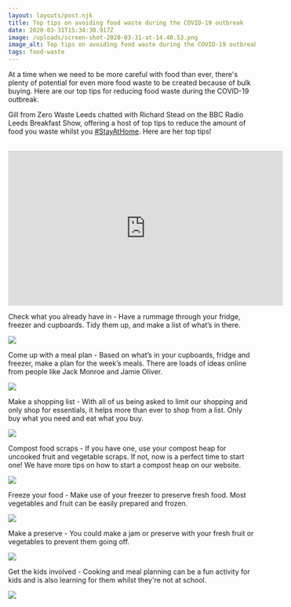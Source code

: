 ```yaml
---
layout: layouts/post.njk
title: Top tips on avoiding food waste during the COVID-19 outbreak
date: 2020-03-31T15:34:30.917Z
image: /uploads/screen-shot-2020-03-31-at-14.40.53.png
image_alt: Top tips on avoiding food waste during the COVID-19 outbreak
tags: food-waste
---
```

At a time when we need to be more careful with food than ever, there's plenty of potential for even more food waste to be created because of bulk buying. Here are our top tips for reducing food waste during the COVID-19 outbreak.

Gill from Zero Waste Leeds chatted with Richard Stead on the BBC Radio Leeds Breakfast Show, offering a host of top tips to reduce the amount of food you waste whilst you [\#StayAtHome](https://www.youtube.com/results?search_query=%23stayathome). Here are her top tips!

<br>

<iframe width="560" height="315" src="https://www.youtube.com/embed/lT1Dcg0stJo" frameborder="0" allow="accelerometer; autoplay; encrypted-media; gyroscope; picture-in-picture" allowfullscreen></iframe>

<br>

Check what you already have in - Have a rummage through your fridge, freezer and cupboards. Tidy them up, and make a list of what’s in there.

![](/uploads/2.png)

Come up with a meal plan - Based on what’s in your cupboards, fridge and freezer, make a plan for the week’s meals. There are loads of ideas online from people like Jack Monroe and Jamie Oliver.

![](/uploads/3.png)

Make a shopping list - With all of us being asked to limit our shopping and only shop for essentials, it helps more than ever to shop from a list. Only buy what you need and eat what you buy.

![](/uploads/4.png)

Compost food scraps - If you have one, use your compost heap for uncooked fruit and vegetable scraps. If not, now is a perfect time to start one! We have more tips on how to start a compost heap on our website.

![](/uploads/5.png)

Freeze your food - Make use of your freezer to preserve fresh food. Most vegetables and fruit can be easily prepared and frozen.

![](/uploads/6.png)

Make a preserve - You could make a jam or preserve with your fresh fruit or vegetables to prevent them going off.

![](/uploads/7.png)

Get the kids involved - Cooking and meal planning can be a fun activity for kids and is also learning for them whilst they're not at school.

![](/uploads/8.png)